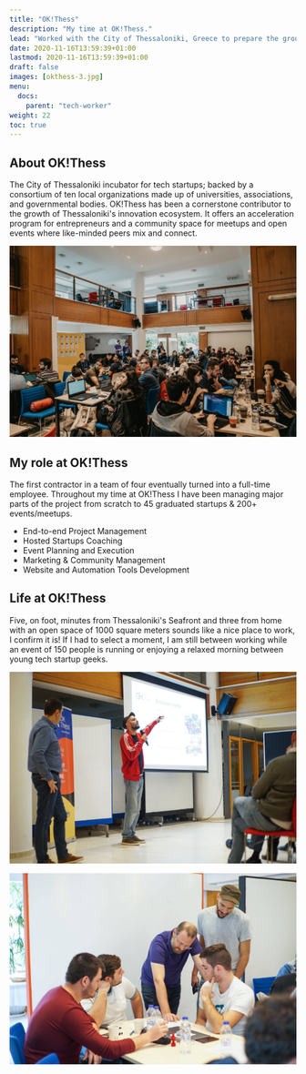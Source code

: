 ```yaml
---
title: "OK!Thess"
description: "My time at OK!Thess."
lead: "Worked with the City of Thessaloniki, Greece to prepare the ground for a prolific startup ecosystem establishment."
date: 2020-11-16T13:59:39+01:00
lastmod: 2020-11-16T13:59:39+01:00
draft: false
images: [okthess-3.jpg]
menu:
  docs:
    parent: "tech-worker"
weight: 22
toc: true
---
```


## About OK!Thess

The City of Thessaloniki incubator for tech startups; backed by a consortium of ten local organizations made up of universities, associations, and governmental bodies. OK!Thess has been a cornerstone contributor to the growth of Thessaloniki's innovation ecosystem. It offers an acceleration program for entrepreneurs and a community space for meetups and open events where like-minded peers mix and connect.

![Hackathon at OK!Thess](okthess-3.jpg "Hackathon at OK!Thess")

## My role at OK!Thess

The first contractor in a team of four eventually turned into a full-time employee. Throughout my time at OK!Thess I have been managing major parts of the project from scratch to 45 graduated startups & 200+ events/meetups.

* End-to-end Project Management
* Hosted Startups Coaching
* Event Planning and Execution
* Marketing & Community Management
* Website and Automation Tools Development

## Life at OK!Thess

Five, on foot, minutes from Thessaloniki's Seafront and three from home with an open space of 1000 square meters sounds like a nice place to work, I confirm it is! If I had to select a moment, I am still between working while an event of 150 people is running or enjoying a relaxed morning between young tech startup geeks.

![Presenting our Events](okthess-1.jpg "Community Events Presentation")

![Mentoring new Teams](okthess-2.jpg "Mentoring Young Startups")
